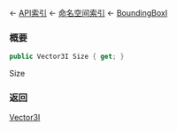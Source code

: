 ← [API索引](Api-Index) ← [命名空间索引](Namespace-Index) ← [BoundingBoxI](VRageMath.BoundingBoxI)

### 概要

```csharp
public Vector3I Size { get; }
```

Size

### 返回

[Vector3I](VRageMath.Vector3I)




